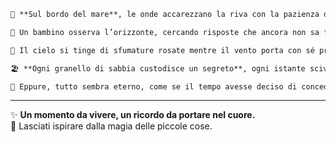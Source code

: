 ```markdown
🌊 **Sul bordo del mare**, le onde accarezzano la riva con la pazienza di chi ha visto ogni cosa passare.  

👦 Un bambino osserva l’orizzonte, cercando risposte che ancora non sa formulare.  

🌅 Il cielo si tinge di sfumature rosate mentre il vento porta con sé profumi lontani.  

🏖️ **Ogni granello di sabbia custodisce un segreto**, ogni istante scivola via come acqua tra le dita.  

💫 Eppure, tutto sembra eterno, come se il tempo avesse deciso di concedere una tregua.  
```

---

✨ **Un momento da vivere, un ricordo da portare nel cuore.**  
📸 Lasciati ispirare dalla magia delle piccole cose.  
